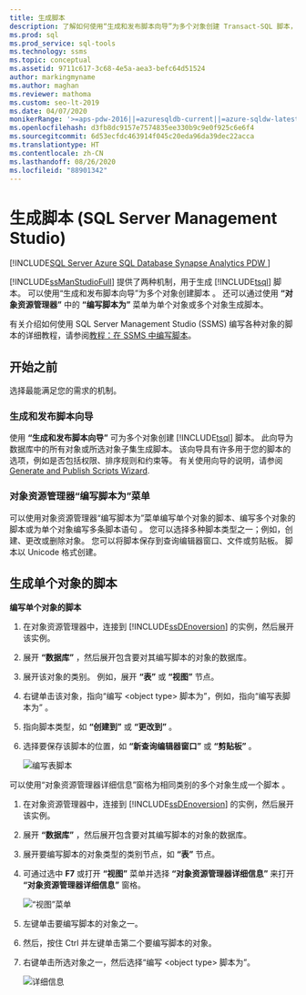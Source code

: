 ```yaml
---
title: 生成脚本
description: 了解如何使用“生成和发布脚本向导”为多个对象创建 Transact-SQL 脚本，以及如何使用对象资源管理器中的“编写脚本为”菜单为单个对象或多个对象生成脚本。
ms.prod: sql
ms.prod_service: sql-tools
ms.technology: ssms
ms.topic: conceptual
ms.assetid: 9711c617-3c68-4e5a-aea3-befc64d51524
author: markingmyname
ms.author: maghan
ms.reviewer: mathoma
ms.custom: seo-lt-2019
ms.date: 04/07/2020
monikerRange: '>=aps-pdw-2016||=azuresqldb-current||=azure-sqldw-latest||>=sql-server-2016||=sqlallproducts-allversions||>=sql-server-linux-2017||=azuresqldb-mi-current'
ms.openlocfilehash: d3fb8dc9157e7574835ee330b9c9e0f925c6e6f4
ms.sourcegitcommit: 6d53ecfdc463914f045c20eda96da39dec22acca
ms.translationtype: HT
ms.contentlocale: zh-CN
ms.lasthandoff: 08/26/2020
ms.locfileid: "88901342"
---
```

# <a name="generate-scripts-sql-server-management-studio"></a>生成脚本 (SQL Server Management Studio)

[!INCLUDE[SQL Server Azure SQL Database Synapse Analytics PDW ](../../includes/applies-to-version/sql-asdb-asdbmi-asa-pdw.md)]

[!INCLUDE[ssManStudioFull](../../includes/ssmanstudiofull-md.md)] 提供了两种机制，用于生成 [!INCLUDE[tsql](../../includes/tsql-md.md)] 脚本。 可以使用“生成和发布脚本向导”为多个对象创建脚本  。 还可以通过使用 **“对象资源管理器”** 中的 **“编写脚本为”** 菜单为单个对象或多个对象生成脚本。

有关介绍如何使用 SQL Server Management Studio (SSMS) 编写各种对象的脚本的详细教程，请参阅[教程：在 SSMS 中编写脚本](https://docs.microsoft.com/sql/ssms/tutorials/scripting-ssms)。

## <a name="before-you-begin"></a>开始之前

选择最能满足您的需求的机制。 

###  <a name="generate-and-publish-scripts-wizard"></a><a name="GenPubScriptWiz"></a> 生成和发布脚本向导

使用 **“生成和发布脚本向导”** 可为多个对象创建 [!INCLUDE[tsql](../../includes/tsql-md.md)] 脚本。 此向导为数据库中的所有对象或所选对象子集生成脚本。 该向导具有许多用于您的脚本的选项，例如是否包括权限、排序规则和约束等。 有关使用向导的说明，请参阅 [Generate and Publish Scripts Wizard](../../relational-databases/scripting/generate-and-publish-scripts-wizard.md).
  
### <a name="object-explorer-script-as-menu"></a><a name="OEScriptAsMenu"></a> 对象资源管理器“编写脚本为”菜单

可以使用对象资源管理器“编写脚本为”菜单编写单个对象的脚本、编写多个对象的脚本或为单个对象编写多条脚本语句  。 您可以选择多种脚本类型之一；例如，创建、更改或删除对象。 您可以将脚本保存到查询编辑器窗口、文件或剪贴板。 脚本以 Unicode 格式创建。

## <a name="to-generate-a-script-of-a-single-object"></a><a name="ScriptSingleObject"></a> 生成单个对象的脚本

**编写单个对象的脚本**

1. 在对象资源管理器中，连接到 [!INCLUDE[ssDEnoversion](../../includes/ssdenoversion-md.md)] 的实例，然后展开该实例。

2. 展开 **“数据库”** ，然后展开包含要对其编写脚本的对象的数据库。

3. 展开该对象的类别。 例如，展开 **“表”** 或 **“视图”** 节点。

4. 右键单击该对象，指向“编写 \<object type> 脚本为”，例如，指向“编写表脚本为” 。

5. 指向脚本类型，如 **“创建到”** 或 **“更改到”** 。

6. 选择要保存该脚本的位置，如 **“新查询编辑器窗口”** 或 **“剪贴板”** 。

    ![编写表脚本](media/generate-scripts-sql-server-management-studio/script-table.png)

可以使用“对象资源管理器详细信息”窗格为相同类别的多个对象生成一个脚本  。

1. 在对象资源管理器中，连接到 [!INCLUDE[ssDEnoversion](../../includes/ssdenoversion-md.md)] 的实例，然后展开该实例。

2. 展开 **“数据库”** ，然后展开包含要对其编写脚本的对象的数据库。

3. 展开要编写脚本的对象类型的类别节点，如 **“表”** 节点。

4. 可通过选中 **F7** 或打开 **“视图”** 菜单并选择 **“对象资源管理器详细信息”** 来打开 **“对象资源管理器详细信息”** 窗格。

    ![“视图”菜单](media/generate-scripts-sql-server-management-studio/object-explorer-details-view-menu.png)

5. 左键单击要编写脚本的对象之一。

6. 然后，按住 Ctrl 并左键单击第二个要编写脚本的对象。

7. 右键单击所选对象之一，然后选择“编写 \<object type> 脚本为”。

    ![详细信息](media/generate-scripts-sql-server-management-studio/object-explorer-details.png)